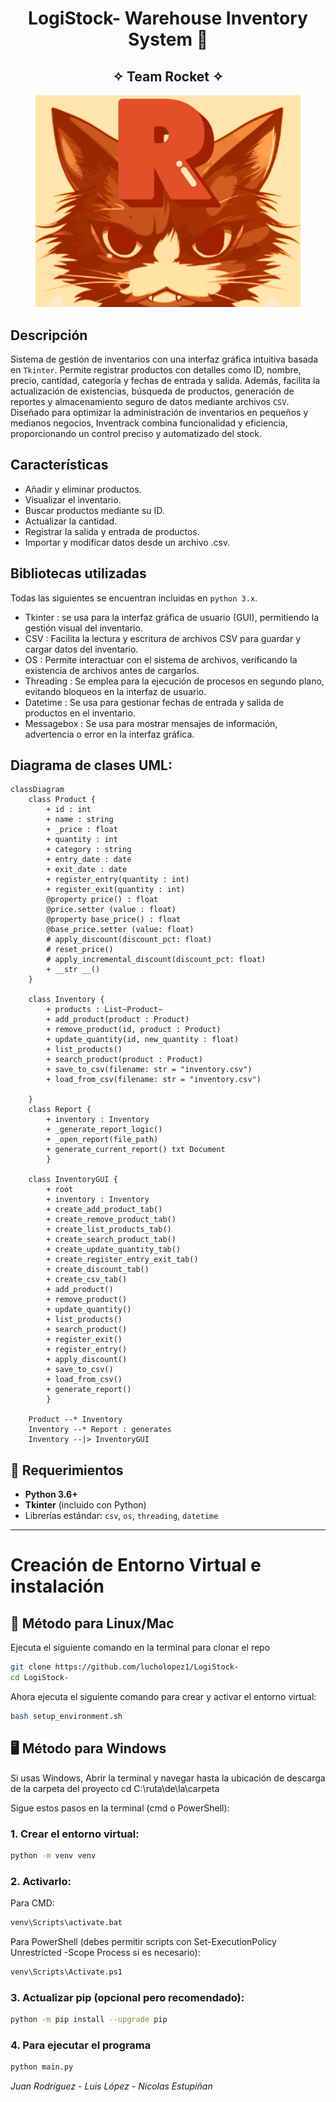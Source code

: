 # <div align='center'> LogiStock- Warehouse Inventory System 📝 </div>

## <div align='center'> ✧ Team Rocket ✧ </div>

<div align='center'> 
<figure> <img src="https://raw.githubusercontent.com/nisaespa/project_progress/refs/heads/main/TeamRocket.png" alt="" width="450" height="auto"/></br>
<figcaption><b></b></figcaption></figure>
</div>

## Descripción

Sistema de gestión de inventarios con una interfaz gráfica intuitiva basada en `Tkinter`. Permite registrar productos con detalles como ID, nombre, precio, cantidad, categoría y fechas de entrada y salida. Además, facilita la actualización de existencias, búsqueda de productos, generación de reportes y almacenamiento seguro de datos mediante archivos `CSV`. Diseñado para optimizar la administración de inventarios en pequeños y medianos negocios, Inventrack combina funcionalidad y eficiencia, proporcionando un control preciso y automatizado del stock.

## Características
- Añadir y eliminar productos.
- Visualizar el inventario.
- Buscar productos mediante su ID.
- Actualizar la cantidad.
- Registrar la salida y entrada de productos.
- Importar y modificar datos desde un archivo .csv.

## Bibliotecas utilizadas
Todas las siguientes se encuentran incluidas en `python 3.x`.
- Tkinter : se usa para la interfaz gráfica de usuario (GUI), permitiendo la gestión visual del inventario.
- CSV : Facilita la lectura y escritura de archivos CSV para guardar y cargar datos del inventario.
- OS : Permite interactuar con el sistema de archivos, verificando la existencia de archivos antes de cargarlos.
- Threading : Se emplea para la ejecución de procesos en segundo plano, evitando bloqueos en la interfaz de usuario.
- Datetime : Se usa para gestionar fechas de entrada y salida de productos en el inventario.
- Messagebox : Se usa para mostrar mensajes de información, advertencia o error en la interfaz gráfica.

## Diagrama de clases UML:
``` mermaid
classDiagram
    class Product {
        + id : int
        + name : string
        + _price : float
        + quantity : int
        + category : string
        + entry_date : date
        + exit_date : date
        + register_entry(quantity : int)
        + register_exit(quantity : int)
        @property price() : float
        @price.setter (value : float)
        @property base_price() : float
        @base_price.setter (value: float)
        # apply_discount(discount_pct: float)
        # reset_price()
        # apply_incremental_discount(discount_pct: float)
        + __str __()
    }

    class Inventory {
        + products : List~Product~ 
        + add_product(product : Product)
        + remove_product(id, product : Product)
        + update_quantity(id, new_quantity : float)
        + list_products()
        + search_product(product : Product)
        + save_to_csv(filename: str = "inventory.csv")
        + load_from_csv(filename: str = "inventory.csv")
    
    }
    class Report {
        + inventory : Inventory
        + _generate_report_logic()
        + _open_report(file_path)
        + generate_current_report() txt Document
        }

    class InventoryGUI {
        + root
        + inventory : Inventory
        + create_add_product_tab()
        + create_remove_product_tab()
        + create_list_products_tab()
        + create_search_product_tab()
        + create_update_quantity_tab()
        + create_register_entry_exit_tab()
        + create_discount_tab()
        + create_csv_tab()
        + add_product()
        + remove_product()
        + update_quantity()
        + list_products()
        + search_product()
        + register_exit()
        + register_entry()
        + apply_discount()
        + save_to_csv()
        + load_from_csv()
        + generate_report()
        }

    Product --* Inventory
    Inventory --* Report : generates
    Inventory --|> InventoryGUI
```

## 📌 Requerimientos

- **Python 3.6+**
- **Tkinter** (incluido con Python)
- Librerías estándar: `csv`, `os`, `threading`, `datetime`

---

# Creación de Entorno Virtual e instalación

## 🐧 Método para Linux/Mac
Ejecuta el siguiente comando en la terminal para clonar el repo
```bash
git clone https://github.com/lucholopez1/LogiStock-
cd LogiStock-
```
Ahora ejecuta el siguiente comando para crear y activar el entorno virtual:

```bash
bash setup_environment.sh
```

## 🖥️ Método para Windows
Si usas Windows,
Abrir la terminal y navegar hasta la ubicación de descarga de la carpeta del proyecto
cd C:\ruta\de\la\carpeta

Sigue estos pasos en la terminal (cmd o PowerShell):

### 1. Crear el entorno virtual:
```bash
python -m venv venv
```
### 2. Activarlo:

Para CMD:

```bash
venv\Scripts\activate.bat
```

Para PowerShell (debes permitir scripts con Set-ExecutionPolicy Unrestricted -Scope Process si es necesario):
```bash
venv\Scripts\Activate.ps1
```
### 3. Actualizar pip (opcional pero recomendado):
```bash
python -m pip install --upgrade pip
```

### 4. Para ejecutar el programa

```bash
python main.py
```

*Juan Rodríguez - Luis López - Nicolas Estupiñan*
